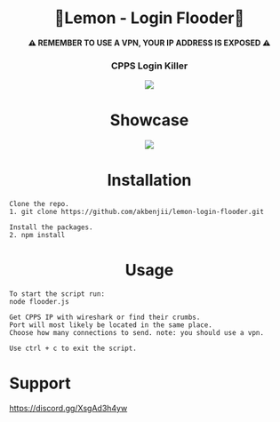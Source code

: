 <h1 align="center">🍋Lemon - Login Flooder🍋</h1>
<p align="center"><b>⚠️ REMEMBER TO USE A VPN, YOUR IP ADDRESS IS EXPOSED ⚠️</b></p>
<h3 align="center">CPPS Login Killer</h3>

<p align="center"><img src="https://i.imgur.com/iTRDJ3n.png" /></p>

<h1 align="center">Showcase</h1>

<p align="center">
  <img src="https://i.imgur.com/kpOEVZp.png" />
</p>

<h1 align="center">Installation</h1>

```
Clone the repo. 
1. git clone https://github.com/akbenjii/lemon-login-flooder.git

Install the packages.
2. npm install
```

<h1 align="center">Usage</h1>

```
To start the script run:
node flooder.js 

Get CPPS IP with wireshark or find their crumbs.
Port will most likely be located in the same place.
Choose how many connections to send. note: you should use a vpn.

Use ctrl + c to exit the script.
```
# Support
https://discord.gg/XsgAd3h4yw
